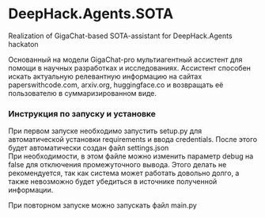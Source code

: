 # DeepHack.Agents.SOTA
Realization of GigaChat-based SOTA-assistant for DeepHack.Agents hackaton

Основанный на модели GigaChat-pro мультиагентный ассистент для помощи в научных разработках и исследованиях. Ассистент способен искать актуальную релевантную информацию на сайтах paperswithcode.com, arxiv.org, huggingface.co и возвращать её пользователю в суммаризированном виде.

### Инструкция по запуску и установке

При первом запуске необходимо запустить setup.py для автоматической установки requirements и ввода credentials. После этого будет автоматически создан файл settings.json  
При необходимости, в этом файле можно изменить параметр debug на false для отключения промежуточного вывода. Этого делать не рекомендуется, так как система может работать довольно долго, а также невозможно будет убедиться в источнике полученной информации.  

При повторном запуске можно запускать файл main.py
